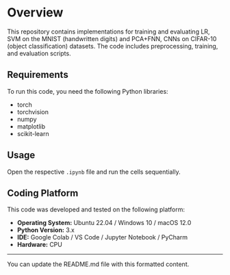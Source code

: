 # Overview

This repository contains implementations for training and evaluating LR, SVM on the MNIST (handwritten digits) and PCA+FNN, CNNs on CIFAR-10 (object classification) datasets. The code includes preprocessing, training, and evaluation scripts.

## Requirements

To run this code, you need the following Python libraries:
- torch
- torchvision
- numpy
- matplotlib
- scikit-learn

## Usage

Open the respective `.ipynb` file and run the cells sequentially.

## Coding Platform

This code was developed and tested on the following platform:
- **Operating System:** Ubuntu 22.04 / Windows 10 / macOS 12.0
- **Python Version:** 3.x
- **IDE:** Google Colab / VS Code / Jupyter Notebook / PyCharm
- **Hardware:** CPU

---

You can update the README.md file with this formatted content.
